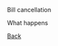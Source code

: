 Bill cancellation

What happens












[Back](https://github.com/hmislk/hmis/wiki/Knowledgebase)